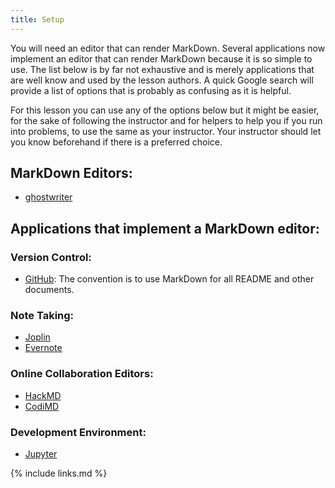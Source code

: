 ```yaml
---
title: Setup
---
```

You will need an editor that can render MarkDown. Several applications now implement an editor that can render MarkDown because it is so simple to use. The list below is by far not exhaustive and is merely applications that are well know and used by the lesson authors. A quick Google search will provide a list of options that is probably as confusing as it is helpful.

For this lesson you can use any of the options below but it might be easier, for the sake of following the instructor and for helpers to help you if you run into problems, to use the same as your instructor. Your instructor should let you know beforehand if there is a preferred choice.

## MarkDown Editors:
- [ghostwriter](https://wereturtle.github.io/ghostwriter/)

## Applications that implement a MarkDown editor:

### Version Control:
- [GitHub](https://github.com): The convention is to use MarkDown for all README and other documents.

### Note Taking:
- [Joplin](https://joplinapp.org/)
- [Evernote](https://evernote.com/)

### Online Collaboration Editors:

- [HackMD](https://hackmd.io)
- [CodiMD](codimd.carpentries.org/)

### Development Environment:

- [Jupyter](codimd.carpentries.org/)


{% include links.md %}

